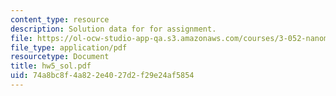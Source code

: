 ```yaml
---
content_type: resource
description: Solution data for for assignment.
file: https://ol-ocw-studio-app-qa.s3.amazonaws.com/courses/3-052-nanomechanics-of-materials-and-biomaterials-spring-2007/74a8bc8f4a822e4027d2f29e24af5854_hw5_sol.pdf
file_type: application/pdf
resourcetype: Document
title: hw5_sol.pdf
uid: 74a8bc8f-4a82-2e40-27d2-f29e24af5854
---
```

